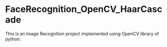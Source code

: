 # FaceRecognition_OpenCV_HaarCascade
This is an image Recognition project implemented using OpenCV library of python.
